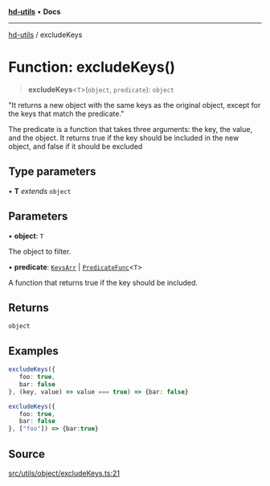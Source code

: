 [**hd-utils**](../README.md) • **Docs**

***

[hd-utils](../globals.md) / excludeKeys

# Function: excludeKeys()

> **excludeKeys**\<`T`\>(`object`, `predicate`): `object`

"It returns a new object with the same keys as the original object, except for the keys that match
the predicate."

The predicate is a function that takes three arguments: the key, the value, and the object. It
returns true if the key should be included in the new object, and false if it should be excluded

## Type parameters

• **T** *extends* `object`

## Parameters

• **object**: `T`

The object to filter.

• **predicate**: [`KeysArr`](../type-aliases/KeysArr.md) \| [`PredicateFunc`](../type-aliases/PredicateFunc.md)\<`T`\>

A function that returns true if the key should be included.

## Returns

`object`

## Examples

```ts
excludeKeys({
   foo: true,
   bar: false
}, (key, value) => value === true) => {bar: false}
```

```ts
excludeKeys({
   foo: true,
   bar: false
}, ["foo"]) => {bar:true}
```

## Source

[src/utils/object/excludeKeys.ts:21](https://github.com/AhmadHddad/h-utils/blob/5c76ff5de068cee019fc632d9da2e395721bb48f/src/utils/object/excludeKeys.ts#L21)
